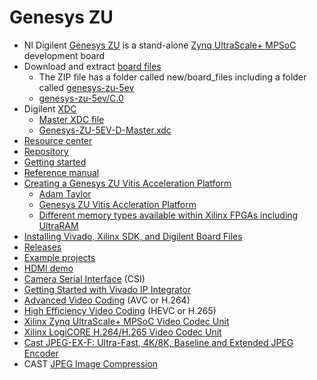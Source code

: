 # Genesys ZU
* NI Digilent [Genesys ZU](https://digilent.com/reference/programmable-logic/genesys-zu/start) is a stand-alone [Zynq UltraScale+ MPSoC](https://www.xilinx.com/products/silicon-devices/soc/zynq-ultrascale-mpsoc.html) development board
* Download and extract [board files](https://github.com/Digilent/vivado-boards/archive/master.zip)
  * The ZIP file has a folder called new/board_files including a folder called [genesys-zu-5ev](https://github.com/Digilent/vivado-boards/tree/master/new/board_files/genesys-zu-5ev/C.0)
  * [genesys-zu-5ev/C.0](/Xilinx/genesys-zu-5ev/C.0)
* Digilent [XDC](https://github.com/Digilent/digilent-xdc)
  * [Master XDC file](https://github.com/Digilent/digilent-xdc/blob/master/Genesys-ZU-5EV-D-Master.xdc)
  * [Genesys-ZU-5EV-D-Master.xdc](/Xilinx/Genesys-ZU-5EV-D-Master.xdc)
* [Resource center](https://digilent.com/reference/programmable-logic/genesys-zu/start)
* [Repository](https://github.com/Digilent/genesys-zu)
* [Getting started](https://digilent.com/reference/programmable-logic/genesys-zu/getting-started)
* [Reference manual](https://digilent.com/reference/programmable-logic/genesys-zu/reference-manual)
* [Creating a Genesys ZU Vitis Acceleration Platform](https://digilent.com/blog/creating-a-genesys-zu-vitis-acceleration-platform/)
  * [Adam Taylor](https://www.hackster.io/adam-taylor)
  * [Genesys ZU Vitis Accleration Platform](https://www.hackster.io/adam-taylor/genesys-zu-vitis-accleration-platform-2e86d4)
  * [Different memory types available within Xilinx FPGAs including UltraRAM](https://www.hackster.io/news/microzed-chronicles-ultraram-what-is-it-how-should-we-use-it-f73e1d1ebf85)
* [Installing Vivado, Xilinx SDK, and Digilent Board Files](https://digilent.com/reference/programmable-logic/guides/installing-vivado-and-sdk)
* [Releases](https://github.com/Digilent/Genesys-ZU/releases)
* [Example projects](https://digilent.com/reference/programmable-logic/genesys-zu/demos/start)
* [HDMI demo](https://digilent.com/reference/programmable-logic/genesys-zu/demos/hdmi)
* [Camera Serial Interface](https://en.wikipedia.org/wiki/Camera_Serial_Interface) (CSI)
* [Getting Started with Vivado IP Integrator](https://digilent.com/reference/vivado/getting-started-with-ipi/start)
* [Advanced Video Coding](https://en.wikipedia.org/wiki/Advanced_Video_Coding) (AVC or H.264)
* [High Efficiency Video Coding](https://en.wikipedia.org/wiki/High_Efficiency_Video_Coding) (HEVC or H.265)
* [Xilinx Zynq UltraScale+ MPSoC Video Codec Unit](https://xilinx-wiki.atlassian.net/wiki/spaces/A/pages/18842546/Xilinx+Zynq+UltraScale+MPSoC+Video+Codec+Unit)
* [Xilinx LogiCORE H.264/H.265 Video Codec Unit](https://www.xilinx.com/products/intellectual-property/v-vcu.html)
* [Cast JPEG-EX-F: Ultra-Fast, 4K/8K, Baseline and Extended JPEG Encoder](https://www.xilinx.com/products/intellectual-property/1-gfeqs7.html)
* CAST [JPEG Image Compression](https://www.cast-inc.com/compression/jpeg-image-compression)
